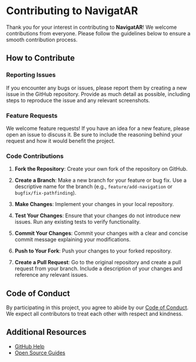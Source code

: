 # Contributing to NavigatAR

Thank you for your interest in contributing to **NavigatAR**! We welcome contributions from everyone. Please follow the guidelines below to ensure a smooth contribution process.

## How to Contribute

### Reporting Issues

If you encounter any bugs or issues, please report them by creating a new issue in the GitHub repository. Provide as much detail as possible, including steps to reproduce the issue and any relevant screenshots.

### Feature Requests

We welcome feature requests! If you have an idea for a new feature, please open an issue to discuss it. Be sure to include the reasoning behind your request and how it would benefit the project.

### Code Contributions

1. **Fork the Repository**: Create your own fork of the repository on GitHub.

2. **Create a Branch**: Make a new branch for your feature or bug fix. Use a descriptive name for the branch (e.g., `feature/add-navigation` or `bugfix/fix-pathfinding`).

3. **Make Changes**: Implement your changes in your local repository.

4. **Test Your Changes**: Ensure that your changes do not introduce new issues. Run any existing tests to verify functionality.

5. **Commit Your Changes**: Commit your changes with a clear and concise commit message explaining your modifications.

6. **Push to Your Fork**: Push your changes to your forked repository.

7. **Create a Pull Request**: Go to the original repository and create a pull request from your branch. Include a description of your changes and reference any relevant issues.

## Code of Conduct

By participating in this project, you agree to abide by our [Code of Conduct](CODE_OF_CONDUCT.md). We expect all contributors to treat each other with respect and kindness.

## Additional Resources

- [GitHub Help](https://docs.github.com/en/github)
- [Open Source Guides](https://opensource.guide/how-to-contribute/)
